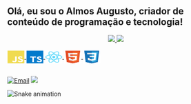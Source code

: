 ## Olá, eu sou o Almos Augusto, criador de conteúdo de programação e tecnologia!
<div align="center">
  <a href="https://github.com/AlmosAugusto">
  <img width="45%" src="https://github-readme-stats.vercel.app/api?username=AlmosAugusto&show_icons=true&theme=tokyonight&include_all_commits=true&count_private=true"/>
  <img width="45%" src="https://github-readme-stats.vercel.app/api/top-langs/?username=AlmosAugusto&layout=compact&langs_count=7&theme=tokyonight"/>
</div>
<div style="display: inline_block"><br>
  <img align="center" alt="Almos-Js" height="30" width="40" src="https://raw.githubusercontent.com/devicons/devicon/master/icons/javascript/javascript-plain.svg">
  <img align="center" alt="Almos-Ts" height="30" width="40" src="https://raw.githubusercontent.com/devicons/devicon/master/icons/typescript/typescript-plain.svg">
  <img align="center" alt="Almos-React" height="30" width="40" src="https://raw.githubusercontent.com/devicons/devicon/master/icons/react/react-original.svg">
  <img align="center" alt="Almos-HTML" height="30" width="40" src="https://raw.githubusercontent.com/devicons/devicon/master/icons/html5/html5-original.svg">
  <img align="center" alt="Almos-CSS" height="30" width="40" src="https://raw.githubusercontent.com/devicons/devicon/master/icons/css3/css3-original.svg">
 </div>
 
 ##
 
<div> 
   <a href="mailto:almos.filho@hotmail.com"><img alt="Email" width="300" src="https://img.shields.io/badge/Email-almos.filho@hotmail.com-blue?style=flat-square&logo=gmail"></a>
  <a href="https://www.linkedin.com/in/almos-augusto/" target="_blank"><img src="https://img.shields.io/badge/-LinkedIn-%230077B5?style=for-the-badge&logo=linkedin&logoColor=white" target="_blank"></a> 
 
  ![Snake animation](https://github.com/AlmosAugusto/rafaballerini/blob/output/github-contribution-grid-snake.svg)
 
</div>
